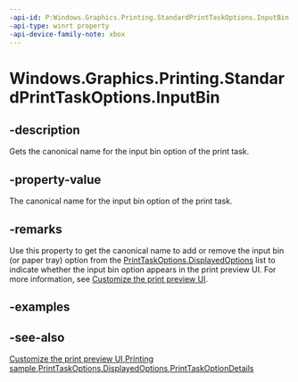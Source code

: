 ```yaml
---
-api-id: P:Windows.Graphics.Printing.StandardPrintTaskOptions.InputBin
-api-type: winrt property
-api-device-family-note: xbox
---
```


<!-- Property syntax
public string InputBin { get; }
-->

# Windows.Graphics.Printing.StandardPrintTaskOptions.InputBin

## -description
Gets the canonical name for the input bin option of the print task.

## -property-value
The canonical name for the input bin option of the print task.

## -remarks
Use this property to get the canonical name to add or remove the input bin (or paper tray) option from the [PrintTaskOptions.DisplayedOptions](printtaskoptions_displayedoptions.md) list to indicate whether the input bin option appears in the print preview UI. For more information, see [Customize the print preview UI](https://docs.microsoft.com/windows/uwp/devices-sensors/customize-the-print-preview-ui). 

## -examples

## -see-also
[Customize the print preview UI](https://docs.microsoft.com/windows/uwp/devices-sensors/customize-the-print-preview-ui),[Printing sample](https://github.com/Microsoft/Windows-universal-samples/tree/master/Samples/Printing),[PrintTaskOptions.DisplayedOptions](printtaskoptions_displayedoptions.md),[PrintTaskOptionDetails](../windows.graphics.printing.optiondetails/printtaskoptiondetails.md)